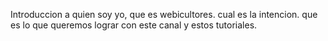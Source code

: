 Introduccion a quien soy yo,
que es webicultores.
cual es la intencion.
que es lo que queremos lograr con este canal y estos tutoriales.

